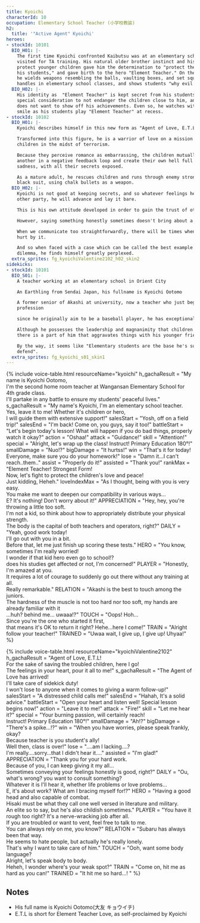 ```yaml
---
title: Kyoichi
characterId: 10
occupation: Elementary School Teacher (小学校教諭)
h2:
  title: '"Active Agent" Kyoichi'
heroes:
- stockId: 10101
  BIO_H01: |-
    The first time Kyoichi confronted Kaibutsu was at an elementary school he
    visited for TA training. His natural older brother instinct and his desire to
    protect younger children gave him the determination to "protect the world for
    his students," and gave birth to the hero "Element Teacher." On the battlefield,
    he wields weapons resembling the balls, vaulting boxes, and set squares that he
    handles in elementary school classes, and shows students "why evil doesn't pay".
  BIO_H02: |-
    His identity as  "Element Teacher" is kept secret from his students, as a
    special consideration to not endanger the children close to him, and because he
    does not want to show off his achievements. Even so, he watches with a fond
    smile as his students play "Element Teacher" at recess.
- stockId: 10102
  BIO_H01: |-
    Kyoichi describes himself in this new form as "Agent of Love, E.T.L.".

    Transformed into this figure, he is a warrior of love on a mission to rescue
    children in the midst of terrorism.

    Because they perceive romance as embarrassing, the children mutually deride one
    another in a negative feedback loop and create their own hell full of anger and
    sadness, with all their secrets exposed.

    As a mature adult, he rescues children and runs through enemy strongholds in a
    black suit, using chalk bullets as a weapon.
  BIO_H02: |-
    Kyoichi is not good at keeping secrets, and so whatever feelings he has for the
    other party, he will advance and lay it bare.

    This is his own attitude developed in order to gain the trust of others.

    However, saying something honestly sometimes doesn't bring about a good result.

    When we communicate too straightforwardly, there will be times when others get
    hurt by it.

    And so when faced with a case which can be called the best example of this
    dilemma, he finds himself greatly perplexed.
  extra_sprites: fg_kyoichiValentine2102_h02_skin2
sidekicks:
- stockId: 10101
  BIO_S01: |-
    A teacher working at an elementary school in Orient City

    An Earthling from Sendai Japan, his fullname is Kyoichi Ootomo

    A former senior of Akashi at university, now a teacher who just began his
    profession

    since he originally aim to be a baseball player, he has exceptional reflexes.

    Although he possesses the leadership and magnanimity that children idolize,
    there is a part of him that aggravates things with his younger friends.

    By the way, it seems like "Elementary students are the base he's supposed to
    defend".
  extra_sprites: fg_kyoichi_s01_skin1
---
```


{% include voice-table.html resourceName="kyoichi"
h_gachaResult = "My name is Kyoichi Ootomo, <br>I'm the second home room teacher at Wangansan Elementary School for 4th grade class.<br>I'll partake in any battle to ensure my students' peaceful lives."
s_gachaResult = "My name's Kyoichi, I'm an elementary school teacher.<br>Yes, leave it to me! Whether it's children or hero,<br>I will guide them with extensive support!"
salesStart = "Yosh, off on a field trip!"
salesEnd = "I'm back! Come on, you guys, say it too!"
battleStart = "Let's begin today's lesson! What will happen if you do bad things, properly watch it okay?"
action = "Oshaa!"
attack = "Guidance!"
skill = "Attention!"
special = "Alright, let's wrap up the class! Instruct! Primary Education 180°!"
smallDamage = "Nuo!?"
bigDamage = "It hurtss!"
win = "That's it for today! Everyone, make sure you do your homework!"
lose = "Damn it…I can't reach..them.."
assist = "Properly do it!"
assisted = "Thank you!"
rankMax = "Element Teacher! Strongest Form!<br>Now, let's fight to protect the children's love and peace!<br>Just kidding, Heheh."
loveIndexMax = "As I thought, being with you is very easy.<br>You make me want to deepen our compatibility in various ways…<br>E? It's nothing! Don't worry about it!"
APPRECIATION = "Hey, hey, you're throwing a little too soft.<br>I'm not a kid, so think about how to appropriately distribute your physical strength.<br>The body is the capital of both teachers and operators, right?"
DAILY = "Yeah, good work today!<br>I'll go out with you in a bit.<br>Before that, let me just finish up scoring these tests."
HERO = "You know, sometimes I'm really worried!<br>I wonder if that kid hero even go to school!?<br>does his studies get affected or not, I'm concerned!"
PLAYER = "Honestly, I'm amazed at you.<br>It requires a lot of courage to suddenly go out there without any training at all.<br>Really remarkable."
RELATION = "Akashi is the best to touch among the juniors.<br>The hardness of the muscle is not too hard nor too soft, my hands are already familiar with it<br>...huh? behind me... uwaaa!?"
TOUCH = "Oops! Hoh…<br>Since you're the one who started it first,<br>that means it's OK to return it right? Hehe…here I come!"
TRAIN = "Alright follow your teacher!"
TRAINED = "Uwaa wait, I give up, I give up! Uhyaa!"
%}

{% include voice-table.html resourceName="kyoichiValentine2102"
h_gachaResult = "Agent of Love, E.T.L!<br>For the sake of saving the troubled children, here I go!<br>The feelings in your heart, pour it all to me!"
s_gachaResult = "The Agent of Love has arrived!<br>I'll take care of sidekick duty!<br>I won't lose to anyone when it comes to giving a warm follow-up!"
salesStart = "A distressed child calls me!"
salesEnd = "Hahah, It's a solid advice."
battleStart = "Open your heart and listen well! Special lesson begins now!"
action = "Leave it to me!"
attack = "Fire!"
skill = "Let me hear it?"
special = "Your burning passion, will certainly reach!<br> Instruct! Primary Education 180°!"
smallDamage = "Ah!?"
bigDamage = "There's a spike…!?"
win = "When you have worries, please speak frankly, okay?<br>Because teacher is you student's ally!<br>Well then, class is over!"
lose = "….am I lacking….?<br>I'm really….sorry…that I didn't hear it…."
assisted = "I'm glad!"
APPRECIATION = "Thank you for your hard work.<br>Because of you, I can keep giving it my all…<br>Sometimes conveying your feelings honestly is good, right?"
DAILY = "Ou, what's wrong? you want to consult something?<br>Whatever it is I'll hear it, whether life problems or love problems…<br>E, it's about work? What am I bracing myself for!?"
HERO = "Having a good head and also capable of combat.<br>Hisaki must be what they call one well versed in literature and military.<br>An elite so to say, but he's also childish sometimes."
PLAYER = "You have it rough too right? It's a nerve-wracking job after all.<br>If you are troubled or want to vent, feel free to talk to me.<br>You can always rely on me, you know?"
RELATION = "Subaru has always been that way.<br>He seems to hate people, but actually he's really lonely.<br>That's why I want to take care of him."
TOUCH = "Ooh, want some body language?<br>Alright, let's speak body to body.<br>Heheh, I wonder where's your weak spot?"
TRAIN = "Come on, hit me as hard as you can!" 
TRAINED = "It hit me so hard…! "
%}

## Notes

- His full name is Kyoichi Ootomo(大友 キョウイチ)
- E.T.L is short for Element Teacher Love, as self-proclaimed by Kyoichi
